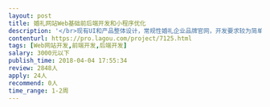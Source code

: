 ```yaml
---                
layout: post       
title: 婚礼网站Web基础前后端开发和小程序优化           
description: '</br>现有UI和产品整体设计，常规性婚礼企业品牌官网，开发要求较为简单。</br>一、项目描述</br>婚礼类企业web开发，可以PC、移动端自适应页面（HTML），功能性开发是前端的联系方式窗口展示，主要让目标客户浏览网站后留下联系方式，目前已做完整的小程序设计并上线，只需要进行简单的整体优化。</br>二、主要功能</br>页面展示、联系方式（预留）</br>三、参考网站</br>美薇亭婚礼</br>四、人员要求</br>1.有过相关网站经验的优先</br>'     
contenturl: https://pro.lagou.com/project/7125.html      
tags: [Web网站开发,前端开发,后端开发]            
salary: 3000元以下          
publish_time: 2018-04-04 17:55:34         
review: 2848人                   
apply: 24人                   
recommend: 0人                   
time_range: 1-2周              
---                 
```

